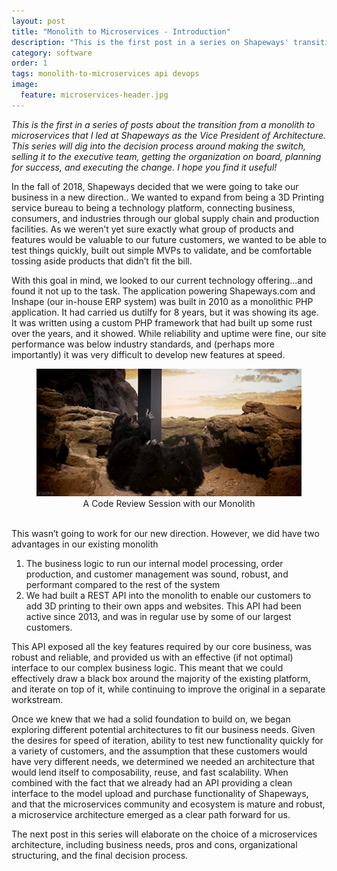```yaml
---
layout: post
title: "Monolith to Microservices - Introduction"
description: "This is the first post in a series on Shapeways' transition from a monolith to microservices."
category: software
order: 1
tags: monolith-to-microservices api devops
image:
  feature: microservices-header.jpg
---
```

<i>This is the first in a series of posts about the transition from a monolith to microservices that I led at Shapeways as the Vice President of Architecture. This series will dig into the decision process around making the switch, selling it to the executive team, getting the organization on board, planning for success, and executing the change. I hope you find it useful!</i>

In the fall of 2018, Shapeways decided that we were going to take our business in a new direction..  We wanted to expand from being a 3D Printing service bureau to being a technology platform, connecting business, consumers, and industries through our global supply chain and production facilities. As we weren’t yet sure exactly what group of products and features would be valuable to our future customers, we wanted to be able to test things quickly, built out simple MVPs to validate, and be comfortable tossing aside products that didn’t fit the bill.

With this goal in mind, we looked to our current technology offering...and found it not up to the task.  The application powering Shapeways.com and Inshape (our in-house ERP system) was built in 2010 as a monolithic PHP application.  It had carried us dutilfy for 8 years, but it was showing its age.  It was written using a custom PHP framework that had built up some rust over the years, and it showed.  While reliability and uptime were fine, our site performance was below industry standards, and (perhaps more importantly) it was very difficult to develop new features at speed. 
<br>
<figure>
  <center>
      <img src="/assets/img/microservices-intro/monolith.gif" />
      <figcaption>A Code Review Session with our Monolith</figcaption>
  </center>
</figure>
<br>
This wasn’t going to work for our new direction.  However, we did have two advantages in our existing monolith 

 1. The business logic to run our internal model processing, order production, and customer management was sound, robust, and performant compared to the rest of the system
 1. We had built a REST API into the monolith to enable our customers to add 3D printing to their own apps and websites.  This API had been active since 2013, and was in regular use by some of our largest customers. 

This API exposed all the key features required by our core business, was robust and reliable, and provided us with an effective (if not optimal) interface to our complex business logic. This meant that we could effectively draw a black box around the majority of the existing platform, and iterate on top of it, while continuing to improve the original in a separate workstream.

Once we knew that we had a solid foundation to build on, we began exploring different potential architectures to fit our business needs. Given the desires for speed of iteration, ability to test new functionality quickly for a variety of customers, and the assumption that these customers would have very different needs, we determined we needed an architecture that would lend itself to composability, reuse, and fast scalability.  When combined with the fact that we already had an API providing a clean interface to the model upload and purchase functionality of Shapeways, and that the microservices community and ecosystem is mature and robust, a microservice architecture emerged as a clear path forward for us. 

The next post in this series will elaborate on the choice of a microservices architecture, including business needs, pros and cons, organizational structuring, and the final decision process. 

